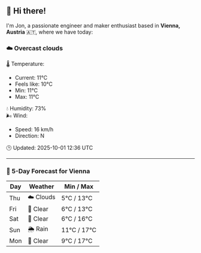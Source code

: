 ## 👋 Hi there!

I'm Jon, a passionate engineer and maker enthusiast based in **Vienna, Austria** 🇦🇹, where we have today:

### ☁️ Overcast clouds 

🌡️ Temperature: 
* Current: 11°C
* Feels like: 10°C
* Min: 11°C 
* Max: 11°C  

💧 Humidity: 73%  
🌬️ Wind: 
* Speed: 16 km/h 
* Direction: N  

🕒 Updated: 2025-10-01 12:36 UTC

---

### 📅 5-Day Forecast for Vienna

| Day | Weather | Min / Max |
|-----|---------|------------|
| Thu | ☁️ Clouds | 5°C / 13°C |
| Fri | 🌙 Clear | 6°C / 13°C |
| Sat | 🌙 Clear | 6°C / 16°C |
| Sun | 🌦️ Rain | 11°C / 17°C |
| Mon | 🌙 Clear | 9°C / 17°C |
